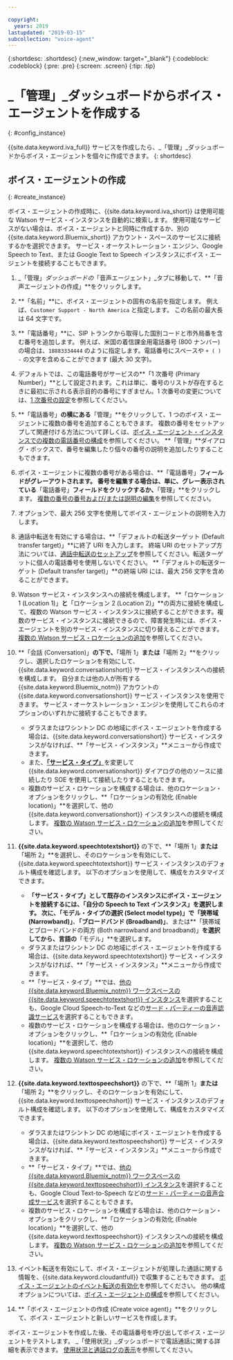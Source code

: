 ```yaml
---

copyright:
  years: 2019
lastupdated: "2019-03-15"
subcollection: "voice-agent"
---
```


{:shortdesc: .shortdesc}
{:new_window: target="_blank"}
{:codeblock: .codeblock}
{:pre: .pre}
{:screen: .screen}
{:tip: .tip}


# _「管理」_ダッシュボードからボイス・エージェントを作成する
{: #config_instance}

{{site.data.keyword.iva_full}} サービスを作成したら、_「管理」_ダッシュボードからボイス・エージェントを個々に作成できます。
{: shortdesc}


## ボイス・エージェントの作成
{: #create_instance}

ボイス・エージェントの作成時に、{{site.data.keyword.iva_short}} は使用可能な Watson サービス・インスタンスを自動的に検索します。 使用可能なサービスがない場合は、ボイス・エージェントと同時に作成するか、別の {{site.data.keyword.Bluemix_short}} アカウント・スペースのサービスに接続するかを選択できます。 サービス・オーケストレーション・エンジン、Google Speech to Text、または Google Text to Speech インスタンスにボイス・エージェントを接続することもできます。

1. _「管理」_ダッシュボードの_「音声エージェント」_タブに移動して、**「音声エージェントの作成」**をクリックします。

1. **「名前」**に、ボイス・エージェントの固有の名前を指定します。 例えば、`Customer Support - North America` と指定します。 この名前の最大長は 64 文字です。

1. **「電話番号」**に、SIP トランクから取得した国別コードと市外局番を含む番号を追加します。 例えば、米国の着信課金用電話番号 (800 ナンバー) の場合は、`18883334444` のように指定します。電話番号にスペースや `+ ( ) -` の文字を含めることができます (最大 30 文字)。

1. デフォルトでは、この電話番号がサービスの**「1 次番号 (Primary Number)」**として設定されます。これは単に、番号のリストが存在するときに最初に示される表示目的の番号にすぎません。1 次番号の変更については、[1 次番号の設定](/docs/services/voice-agent?topic=voice-agent-multi_num#primary_num)を参照してください。

1. **「電話番号」**の横にある**「管理」**をクリックして、1 つのボイス・エージェントに複数の番号を追加することもできます。 複数の番号をセットアップして関連付ける方法について詳しくは、[ボイス・エージェント・インスタンスでの複数の電話番号の構成](/docs/services/voice-agent?topic=voice-agent-multi_num)を参照してください。 **「管理」**ダイアログ・ボックスで、番号を編集したり個々の番号の説明を追加したりすることもできます。

1. ボイス・エージェントに複数の番号がある場合は、**「電話番号」**フィールドがグレーアウトされます。 番号を編集する場合は、単に、グレー表示されている**「電話番号」**フィールドをクリックするか、**「管理」**をクリックします。 [複数の番号の番号および/または説明の編集](/docs/services/voice-agent?topic=voice-agent-multi_num#edit_num)を参照してください。

1. オプションで、最大 256 文字を使用してボイス・エージェントの説明を入力します。

1. 通話中転送を有効にする場合は、**「デフォルトの転送ターゲット (Default transfer target)」**に終了 URI を入力します。 終端 URI のセットアップ方法については、[通話中転送のセットアップ](/docs/services/voice-agent?topic=voice-agent-call-transfer)を参照してください。転送ターゲットに個人の電話番号を使用しないでください。 **「デフォルトの転送ターゲット (Default transfer target)」**の終端 URI には、最大 256 文字を含めることができます。

1. Watson サービス・インスタンスへの接続を構成します。 **「ロケーション 1 (Location 1)」**と**「ロケーション 2 (Location 2)」**の両方に接続を構成して、複数の Watson サービス・インスタンスに接続することができます。複数のサービス・インスタンスに接続できるので、障害発生時には、ボイス・エージェントを別のサービス・インスタンスに切り替えることができます。 [複数の Watson サービス・ロケーションの追加](/docs/services/voice-agent?topic=voice-agent-disaster-recovery#add_location)を参照してください。

1. **「会話 (Conversation)」**の下で、**「場所 1」**または**「場所 2」**をクリックし、選択したロケーションを有効にして、{{site.data.keyword.conversationshort}} サービス・インスタンスへの接続を構成します。 自分または他の人が所有する {{site.data.keyword.Bluemix_notm}} アカウントの {{site.data.keyword.conversationshort}} サービス・インスタンスを使用できます。 サービス・オーケストレーション・エンジンを使用してこれらのオプションのいずれかに接続することもできます。

   * ダラスまたはワシントン DC の地域にボイス・エージェントを作成する場合は、{{site.data.keyword.conversationshort}} サービス・インスタンスがなければ、**「サービス・インスタンス」**メニューから作成できます。
   * また、[**「サービス・タイプ」**](/docs/services/voice-agent?topic=voice-agent-other_service#other_service)を変更して {{site.data.keyword.conversationshort}} ダイアログの他のソースに接続したり SOE を使用して接続したりすることもできます。
   * 複数のサービス・ロケーションを構成する場合は、他のロケーション・オプションをクリックし、**「ロケーションの有効化 (Enable location)」**を選択して、他の {{site.data.keyword.conversationshort}} インスタンスへの接続を構成します。 [複数の Watson サービス・ロケーションの追加](/docs/services/voice-agent?topic=voice-agent-disaster-recovery#add_location)を参照してください。

1. **{{site.data.keyword.speechtotextshort}}** の下で、**「場所 1」**または**「場所 2」**を選択し、そのロケーションを有効にして、{{site.data.keyword.speechtotextshort}} サービス・インスタンスのデフォルト構成を確認します。 以下のオプションを使用して、構成をカスタマイズできます。
   * **「サービス・タイプ」**として既存のインスタンスにボイス・エージェントを接続するには、**「自分の Speech to Text インスタンス」**を選択します。 次に、**「モデル・タイプの選択 (Select model type)」**で**「狭帯域 (Narrowband)」**、**「ブロードバンド (Broadband)」**、または**「狭帯域とブロードバンドの両方 (Both narrowband and broadband)」**を選択してから、言語の**「モデル」**を選択します。
   * ダラスまたはワシントン DC の地域にボイス・エージェントを作成する場合は、{{site.data.keyword.speechtotextshort}} サービス・インスタンスがなければ、**「サービス・インスタンス」**メニューから作成できます。
   * **「サービス・タイプ」**では、[他の {{site.data.keyword.Bluemix_notm}} ワークスペースの {{site.data.keyword.speechtotextshort}} インスタンス](/docs/services/voice-agent?topic=voice-agent-other_service)を選択することも、Google Cloud Speech-to-Text などの[サード・パーティーの音声認識サービス](/docs/services/voice-agent?topic=voice-agent-third-party#third-party)を選択することもできます。
   * 複数のサービス・ロケーションを構成する場合は、他のロケーション・オプションをクリックし、**「ロケーションの有効化 (Enable location)」**を選択して、他の {{site.data.keyword.speechtotextshort}} インスタンスへの接続を構成します。 [複数の Watson サービス・ロケーションの追加](/docs/services/voice-agent?topic=voice-agent-disaster-recovery)を参照してください。

1. **{{site.data.keyword.texttospeechshort}}** の下で、**「場所 1」**または**「場所 2」**をクリックし、そのロケーションを有効にして、{{site.data.keyword.texttospeechshort}} サービス・インスタンスのデフォルト構成を確認します。 以下のオプションを使用して、構成をカスタマイズできます。
   * ダラスまたはワシントン DC の地域にボイス・エージェントを作成する場合は、{{site.data.keyword.texttospeechshort}} サービス・インスタンスがなければ、**「サービス・インスタンス」**メニューから作成できます。
   * **「サービス・タイプ」**では、[他の {{site.data.keyword.Bluemix_notm}} ワークスペースの {{site.data.keyword.texttospeechshort}} インスタンス](/docs/services/voice-agent?topic=voice-agent-other_service)を選択することも、Google Cloud Text-to-Speech などの[サード・パーティーの音声合成サービス](/docs/services/voice-agent?topic=voice-agent-third-party)を選択することもできます。
   * 複数のサービス・ロケーションを構成する場合は、他のロケーション・オプションをクリックし、**「ロケーションの有効化 (Enable location)」**を選択して、他の {{site.data.keyword.texttospeechshort}} インスタンスへの接続を構成します。 [複数の Watson サービス・ロケーションの追加](/docs/services/voice-agent?topic=voice-agent-disaster-recovery)を参照してください。

1. イベント転送を有効にして、ボイス・エージェントが処理した通話に関する情報を、{{site.data.keyword.cloudantfull}} で収集することもできます。 [ボイス・エージェントのイベント転送の有効化](/docs/services/voice-agent?topic=voice-agent-event_forwarding)を参照してください。 他の構成オプションについては、[ボイス・エージェントの構成](/docs/services/voice-agent?topic=voice-agent-managing#configure_va)を参照してください。

1. **「ボイス・エージェントの作成 (Create voice agent)」**をクリックして、ボイス・エージェントと新しいサービスを作成します。

ボイス・エージェントを作成した後、その電話番号を呼び出してボイス・エージェントをテストします。 _「使用状況」_ダッシュボードで電話通話に関する詳細を表示できます。 [使用状況と通話ログの表示](/docs/services/voice-agent?topic=voice-agent-logging)を参照してください。   
